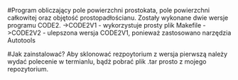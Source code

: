 #Program obliczający pole powierzchni prostokata, pole powierzchni całkowitej oraz objętość prostopadłościanu.
Zostały wykonane dwie wersje programu CODE2.
  ->CODE2V1 - wykorzystuje prosty plik Makefile
  ->CODE2V2 - ulepszona wersja CODE2V1, ponieważ zastosowano narzędzia Autotools
  
  
#Jak zainstalować?
  Aby sklonować rezpoytorium z wersja pierwszą należy wydać polecenie w termianlu, bądż pobrać plik .tar prosto z mojego repozytorium.
